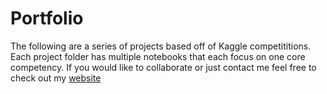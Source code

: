 # Portfolio

The following are a series of projects based off of Kaggle competititions. Each project folder has multiple notebooks that each focus on one core competency. If you would like to collaborate or just contact me feel free to check out my [website](https://harrisonjansma.com)
